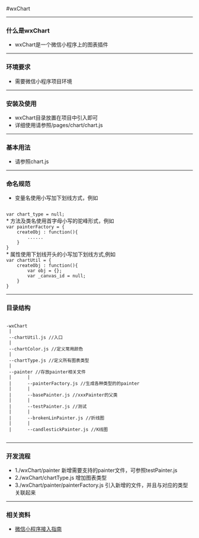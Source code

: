 #wxChart

-----

### 什么是wxChart
* wxChart是一个微信小程序上的图表插件

-----

### 环境要求
* 需要微信小程序项目环境

-----

### 安装及使用
* wxChart目录放置在项目中引入即可
* 详细使用请参照/pages/chart/chart.js

-----

### 基本用法
*  请参照chart.js

-----

### 命名规范
* 变量名使用小写加下划线方式，例如  
<code>
var chart_type = null;
</code>
* 方法及类名使用首字母小写的驼峰形式，例如  
<code>
var painterFactory = {  
    createObj : function(){  
        ......  
    }  
}  
</code>
* 属性使用下划线开头的小写加下划线方式,例如  
<code>
var chartUtil = {  
    createObj : function(){  
        var obj = {};  
        var _canvas_id = null;  
    }  
}  
</code>

-----

### 目录结构
<code>
-wxChart
 |
 --chartUtil.js //入口
 |
 --chartColor.js //定义常用颜色
 |
 --chartType.js //定义所有图表类型
 |
 --painter //存放painter相关文件
 |      |
 |      --painterFactory.js //生成各种类型的的painter
 |      |
 |      --basePainter.js //xxxPainter的父类
 |      |
 |      --testPainter.js //测试
 |      |
 |      --brokenLinPainter.js //折线图
 |      |
 |      --candlestickPainter.js //K线图
 </code>

-----

### 开发流程
* 1./wxChart/painter 新增需要支持的painter文件，可参照testPainter.js
* 2./wxChart/chartType.js 增加图表类型
* 3./wxChart/painter/painterFactory.js 引入新增的文件，并且与对应的类型关联起来

-----

### 相关资料
* [微信小程序接入指南](https://mp.weixin.qq.com/debug/wxadoc/introduction/index.html?t=1479260646)
